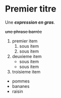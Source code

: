 # Premier titre

Une _**expression en gras**_.

~~une phrase barrée~~

1. premier item
    1. sous item
    2. sous item
2. deuxieme item
    * sous item
    * sous item
3. troisieme item

* pommes
* bananes
* raisin
